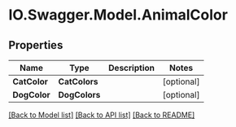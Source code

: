 # IO.Swagger.Model.AnimalColor
## Properties

Name | Type | Description | Notes
------------ | ------------- | ------------- | -------------
**CatColor** | **CatColors** |  | [optional] 
**DogColor** | **DogColors** |  | [optional] 

[[Back to Model list]](../README.md#documentation-for-models) [[Back to API list]](../README.md#documentation-for-api-endpoints) [[Back to README]](../README.md)

